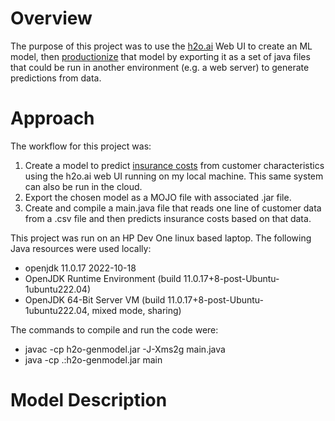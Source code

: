 # Overview

The purpose of this project was to use the [h2o.ai](https://docs.h2o.ai/h2o/latest-stable/h2o-docs/welcome.html#) Web UI to create an ML model, then [productionize](https://docs.h2o.ai/h2o/latest-stable/h2o-docs/productionizing.html?highlight=productionize) that model by exporting it as a set of java files that could be run in another environment (e.g. a web server) to generate predictions from data.

# Approach

The workflow for this project was:
1. Create a model to predict [insurance costs](https://github.com/stedy/Machine-Learning-with-R-datasets/blob/master/insurance.csv) from customer characteristics using the h2o.ai web UI running on my local machine.  This same system can also be run in the cloud.
2. Export the chosen model as a MOJO file with associated .jar file.
3. Create and compile a main.java file that reads one line of customer data from a .csv file and then predicts insurance costs based on that data.

This project was run on an HP Dev One linux based laptop.  The following Java resources were used locally:

- openjdk 11.0.17 2022-10-18
- OpenJDK Runtime Environment (build 11.0.17+8-post-Ubuntu-1ubuntu222.04)
- OpenJDK 64-Bit Server VM (build 11.0.17+8-post-Ubuntu-1ubuntu222.04, mixed mode, sharing)

The commands to compile and run the code were:

- javac -cp h2o-genmodel.jar -J-Xms2g main.java
- java -cp .:h2o-genmodel.jar main

# Model Description


